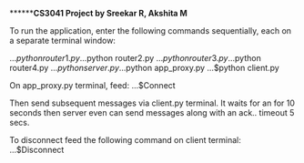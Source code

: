 ********************************CS3041 Project by Sreekar R, Akshita M**************************

To run the application, enter the following commands sequentially, each on a separate terminal window:

...$python router1.py
...$python router2.py
...$python router3.py
...$python router4.py
...$python server.py
...$python app_proxy.py
...$python client.py

On app_proxy.py terminal, feed: ...$Connect

Then send subsequent messages via client.py terminal. It waits for an for 10 seconds
then server even can send messages along with an ack.. timeout 5 secs.

To disconnect feed the following command on client terminal: ...$Disconnect
